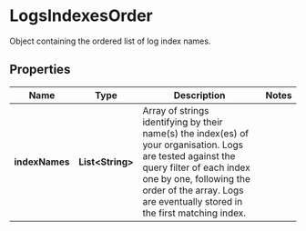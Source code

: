 

# LogsIndexesOrder

Object containing the ordered list of log index names.
## Properties

Name | Type | Description | Notes
------------ | ------------- | ------------- | -------------
**indexNames** | **List&lt;String&gt;** | Array of strings identifying by their name(s) the index(es) of your organisation. Logs are tested against the query filter of each index one by one, following the order of the array. Logs are eventually stored in the first matching index. | 



